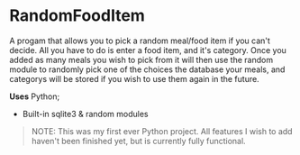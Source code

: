 # RandomFoodItem
A progam that allows you to pick a random meal/food item if you can't decide. All you have to do is enter a food item, and it's category. Once you added as many meals you wish to pick from it will then use the random module to randomly pick one of the choices the database your meals, and categorys will be stored if you wish to use them again in the future.

**Uses**
Python;
- Built-in sqlite3 & random modules

> NOTE: This was my first ever Python project. All features I wish to add haven't been finished yet, but is currently fully functional.

